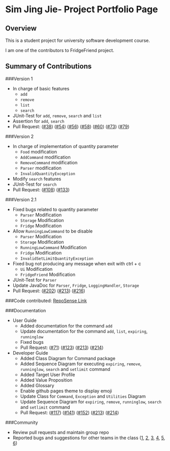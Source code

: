 # Sim Jing Jie- Project Portfolio Page

## Overview
This is a student project for university software development course.

I am one of the contributors to FridgeFriend project.

## Summary of Contributions

###Version 1  

  - In charge of basic features
    - `add`
    - `remove`
    - `list`
    - `search`
  - JUnit-Test for `add`, `remove`, `search` and `list`
  - Assertion for `add`, `search`
  - Pull Request: ([#38](https://github.com/AY2021S2-CS2113-T10-1/tp/pull/38))
    ([#54](https://github.com/AY2021S2-CS2113-T10-1/tp/pull/54))
    ([#56](https://github.com/AY2021S2-CS2113-T10-1/tp/pull/56))
    ([#58](https://github.com/AY2021S2-CS2113-T10-1/tp/pull/58))
    ([#60](https://github.com/AY2021S2-CS2113-T10-1/tp/pull/60))
    ([#73](https://github.com/AY2021S2-CS2113-T10-1/tp/pull/73))
    ([#79](https://github.com/AY2021S2-CS2113-T10-1/tp/pull/79))
    
  
###Version 2

  - In charge of implementation of quantity parameter
    - `Food` modification
    - `AddCommand` modification
    - `RemoveCommand` modification
    - `Parser` modification  
    - `InvalidQuantityException`
  - Modify `search` features
  - JUnit-Test for `search`
  - Pull Request: ([#108](https://github.com/AY2021S2-CS2113-T10-1/tp/pull/108))
    ([#133](https://github.com/AY2021S2-CS2113-T10-1/tp/pull/133))
  
###Version 2.1

  - Fixed bugs related to quantity parameter
    - `Parser` Modification
    - `Storage` Modification
    - `Fridge` Modification
  - Allow `RunningLowCommand` to be disable
    - `Parser` Modification
    - `Storage` Modification
    - `RunningLowCommand` Modification
    - `Fridge` Modification 
    - `InvalidSetLimitQuantityException`
  - Fixed bug not producing any message when exit with ctrl + c
    - `Ui` Modification
    - `FridgeFriend` Modification
  - JUnit-Test for `Parser`
  - Update JavaDoc for `Parser`, `Fridge`, `LoggingHandler`, `Storage` 
  - Pull Request: ([#202](https://github.com/AY2021S2-CS2113-T10-1/tp/pull/202))
    ([#213](https://github.com/AY2021S2-CS2113-T10-1/tp/pull/213))
    ([#216](https://github.com/AY2021S2-CS2113-T10-1/tp/pull/216))
    
###Code contributed: [RepoSense Link](https://nus-cs2113-ay2021s2.github.io/tp-dashboard/?search=Simjj96)

###Documentation
  - User Guide
    - Added documentation for the command `add`
    - Update documentation for the command `add`, `list`, `expiring`, `runninglow`
    - Fixed bugs 
    - Pull Request: ([#71](https://github.com/AY2021S2-CS2113-T10-1/tp/pull/71))
      ([#123](https://github.com/AY2021S2-CS2113-T10-1/tp/pull/123))
      ([#213](https://github.com/AY2021S2-CS2113-T10-1/tp/pull/213))
      ([#214](https://github.com/AY2021S2-CS2113-T10-1/tp/pull/214))
  - Developer Guide
    - Added Class Diagram for Command package
    - Added Sequence Diagram for executing `expiring`, `remove`, `runninglow`, `search` and `setlimit` command
    - Added Target User Profile 
    - Added Value Proposition 
    - Added Glossary 
    - Enable github pages theme to display emoji
    - Update Class for `Command`, `Exception` and `Utilities` Diagram 
    - Update Sequence Diagram for `expiring`, `remove`, `runninglow`, `search` and `setlimit` command
    - Pull Request: ([#117](https://github.com/AY2021S2-CS2113-T10-1/tp/pull/117))
      ([#141](https://github.com/AY2021S2-CS2113-T10-1/tp/pull/141/files))
      ([#152](https://github.com/AY2021S2-CS2113-T10-1/tp/pull/152))
      ([#213](https://github.com/AY2021S2-CS2113-T10-1/tp/pull/213))
      ([#214](https://github.com/AY2021S2-CS2113-T10-1/tp/pull/214))
  
###Community
  - Review pull requests and maintain group repo
  - Reported bugs and suggestions for other teams in the class
      ([1](https://github.com/SimJJ96/ped/issues/1),
      [2](https://github.com/SimJJ96/ped/issues/2),
      [3](https://github.com/SimJJ96/ped/issues/3),
      [4](https://github.com/SimJJ96/ped/issues/4),
      [5](https://github.com/SimJJ96/ped/issues/5),
      [6](https://github.com/SimJJ96/ped/issues/6))